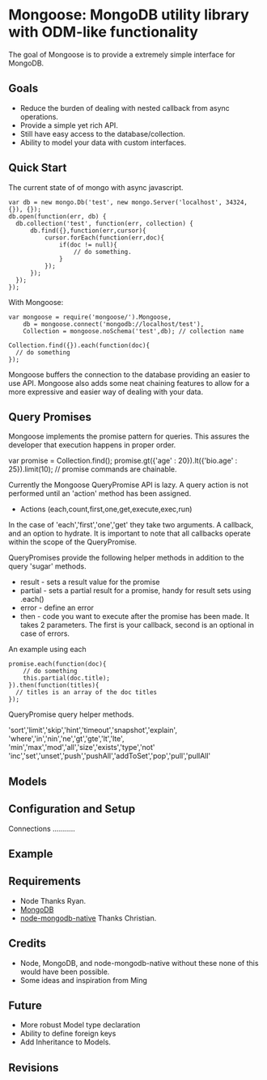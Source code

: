 Mongoose: MongoDB utility library with ODM-like functionality
===============================================================

The goal of Mongoose is to provide a extremely simple interface for MongoDB. 

Goals
-----
- Reduce the burden of dealing with nested callback from async operations.
- Provide a simple yet rich API.
- Still have easy access to the database/collection.
- Ability to model your data with custom interfaces.

Quick Start
------------

The current state of of mongo with async javascript.

    var db = new mongo.Db('test', new mongo.Server('localhost', 34324, {}), {});
    db.open(function(err, db) {
      db.collection('test', function(err, collection) {
    	  db.find({},function(err,cursor){
    		  cursor.forEach(function(err,doc){
    			  if(doc != null){
    				  // do something.
    			  }
    		  });
    	  });
      });
    });
    
With Mongoose:

    var mongoose = require('mongoose/').Mongoose,
        db = mongoose.connect('mongodb://localhost/test'),      
        Collection = mongoose.noSchema('test',db); // collection name
        
    Collection.find({}).each(function(doc){
      // do something
    });
        
Mongoose buffers the connection to the database providing an easier to use API. Mongoose also adds some neat chaining features to allow for a more expressive and easier way of dealing with your data.

Query Promises
-------------

Mongoose implements the promise pattern for queries. This assures the developer that execution happens in proper order.

  var promise = Collection.find();
      promise.gt({'age' : 20}).lt({'bio.age' : 25}).limit(10); // promise commands are chainable.
      
Currently the Mongoose QueryPromise API is lazy. A query action is not performed until an 'action' method has been assigned.

- Actions (each,count,first,one,get,execute,exec,run)

In the case of 'each','first','one','get' they take two arguments. A callback, and an option to hydrate. It is important to note that all callbacks operate within the scope of the QueryPromise. 

QueryPromises provide the following helper methods in addition to the query 'sugar' methods.

- result - sets a result value for the promise
- partial - sets a partial result for a promise, handy for result sets using .each()
- error - define an error
- then - code you want to execute after the promise has been made. It takes 2 parameters. The first is your callback, second is an optional in case of errors.

An example using each

    promise.each(function(doc){
        // do something
        this.partial(doc.title);
    }).then(function(titles){
      // titles is an array of the doc titles
    });
    
QueryPromise query helper methods.

  'sort','limit','skip','hint','timeout','snapshot','explain',
  'where','in','nin','ne','gt','gte','lt','lte', 'min','max','mod','all','size','exists','type','not'
  'inc','set','unset','push','pushAll','addToSet','pop','pull','pullAll'


Models
-------

Configuration and Setup
-----------------------

Connections
...........


Example
-------


Requirements
------------
- Node Thanks Ryan.
- [MongoDB](http://www.mongodb.org/display/DOCS/Downloads)
- [node-mongodb-native](http://github.com/christkv/node-mongodb-native) Thanks Christian.

Credits
--------
- Node, MongoDB, and node-mongodb-native without these none of this would have been possible.
- Some ideas and inspiration from Ming

Future
------
- More robust Model type declaration
- Ability to define foreign keys
- Add Inheritance to Models.

Revisions
---------
